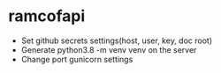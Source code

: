 # ramcofapi
- Set github secrets settings(host, user, key, doc root)
- Generate python3.8 -m venv venv on the server
- Change port gunicorn settings